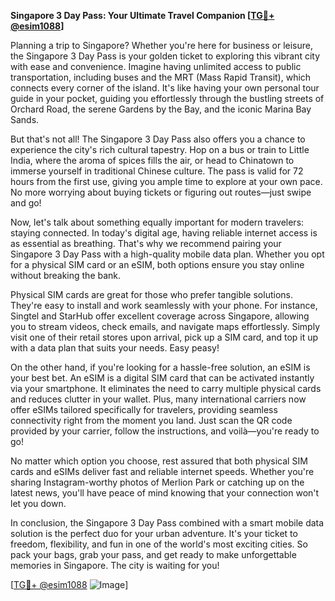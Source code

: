 **Singapore 3 Day Pass: Your Ultimate Travel Companion [[TG💪+ @esim1088](https://t.me/s/esim1088)]**

Planning a trip to Singapore? Whether you're here for business or leisure, the Singapore 3 Day Pass is your golden ticket to exploring this vibrant city with ease and convenience. Imagine having unlimited access to public transportation, including buses and the MRT (Mass Rapid Transit), which connects every corner of the island. It's like having your own personal tour guide in your pocket, guiding you effortlessly through the bustling streets of Orchard Road, the serene Gardens by the Bay, and the iconic Marina Bay Sands.

But that's not all! The Singapore 3 Day Pass also offers you a chance to experience the city's rich cultural tapestry. Hop on a bus or train to Little India, where the aroma of spices fills the air, or head to Chinatown to immerse yourself in traditional Chinese culture. The pass is valid for 72 hours from the first use, giving you ample time to explore at your own pace. No more worrying about buying tickets or figuring out routes—just swipe and go!

Now, let's talk about something equally important for modern travelers: staying connected. In today's digital age, having reliable internet access is as essential as breathing. That's why we recommend pairing your Singapore 3 Day Pass with a high-quality mobile data plan. Whether you opt for a physical SIM card or an eSIM, both options ensure you stay online without breaking the bank. 

Physical SIM cards are great for those who prefer tangible solutions. They're easy to install and work seamlessly with your phone. For instance, Singtel and StarHub offer excellent coverage across Singapore, allowing you to stream videos, check emails, and navigate maps effortlessly. Simply visit one of their retail stores upon arrival, pick up a SIM card, and top it up with a data plan that suits your needs. Easy peasy!

On the other hand, if you're looking for a hassle-free solution, an eSIM is your best bet. An eSIM is a digital SIM card that can be activated instantly via your smartphone. It eliminates the need to carry multiple physical cards and reduces clutter in your wallet. Plus, many international carriers now offer eSIMs tailored specifically for travelers, providing seamless connectivity right from the moment you land. Just scan the QR code provided by your carrier, follow the instructions, and voilà—you're ready to go!

No matter which option you choose, rest assured that both physical SIM cards and eSIMs deliver fast and reliable internet speeds. Whether you're sharing Instagram-worthy photos of Merlion Park or catching up on the latest news, you'll have peace of mind knowing that your connection won't let you down.

In conclusion, the Singapore 3 Day Pass combined with a smart mobile data solution is the perfect duo for your urban adventure. It's your ticket to freedom, flexibility, and fun in one of the world's most exciting cities. So pack your bags, grab your pass, and get ready to make unforgettable memories in Singapore. The city is waiting for you!

[[TG💪+ @esim1088](https://t.me/s/esim1088) ![Image](https://i.postimg.cc/Y0z9fWf4/image.png)]